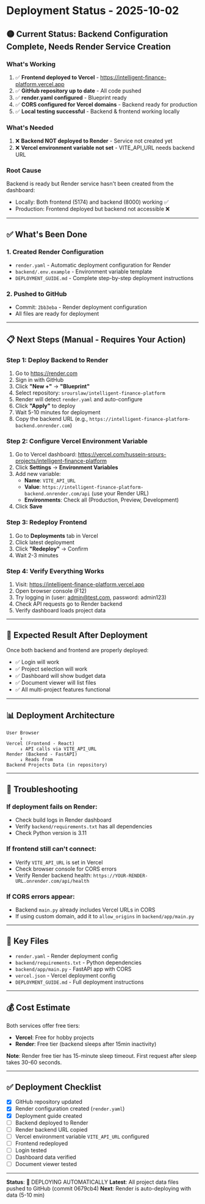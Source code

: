 # Deployment Status - 2025-10-02

## 🟡 Current Status: Backend Configuration Complete, Needs Render Service Creation

### What's Working
1. ✅ **Frontend deployed to Vercel** - https://intelligent-finance-platform.vercel.app
2. ✅ **GitHub repository up to date** - All code pushed
3. ✅ **render.yaml configured** - Blueprint ready
4. ✅ **CORS configured for Vercel domains** - Backend ready for production
5. ✅ **Local testing successful** - Backend & frontend working locally

### What's Needed
1. ❌ **Backend NOT deployed to Render** - Service not created yet
2. ❌ **Vercel environment variable not set** - VITE_API_URL needs backend URL

### Root Cause
Backend is ready but Render service hasn't been created from the dashboard:
- Locally: Both frontend (5174) and backend (8000) working ✅
- Production: Frontend deployed but backend not accessible ❌

---

## ✅ What's Been Done

### 1. Created Render Configuration
- `render.yaml` - Automatic deployment configuration for Render
- `backend/.env.example` - Environment variable template
- `DEPLOYMENT_GUIDE.md` - Complete step-by-step deployment instructions

### 2. Pushed to GitHub
- Commit: `2bb3eba` - Render deployment configuration
- All files are ready for deployment

---

## 📋 Next Steps (Manual - Requires Your Action)

### Step 1: Deploy Backend to Render
1. Go to https://render.com
2. Sign in with GitHub
3. Click **"New +"** → **"Blueprint"**
4. Select repository: `srourslaw/intelligent-finance-platform`
5. Render will detect `render.yaml` and auto-configure
6. Click **"Apply"** to deploy
7. Wait 5-10 minutes for deployment
8. Copy the backend URL (e.g., `https://intelligent-finance-platform-backend.onrender.com`)

### Step 2: Configure Vercel Environment Variable
1. Go to Vercel dashboard: https://vercel.com/hussein-srours-projects/intelligent-finance-platform
2. Click **Settings** → **Environment Variables**
3. Add new variable:
   - **Name**: `VITE_API_URL`
   - **Value**: `https://intelligent-finance-platform-backend.onrender.com/api` (use your Render URL)
   - **Environments**: Check all (Production, Preview, Development)
4. Click **Save**

### Step 3: Redeploy Frontend
1. Go to **Deployments** tab in Vercel
2. Click latest deployment
3. Click **"Redeploy"** → Confirm
4. Wait 2-3 minutes

### Step 4: Verify Everything Works
1. Visit: https://intelligent-finance-platform.vercel.app
2. Open browser console (F12)
3. Try logging in (user: admin@test.com, password: admin123)
4. Check API requests go to Render backend
5. Verify dashboard loads project data

---

## 🎯 Expected Result After Deployment

Once both backend and frontend are properly deployed:
- ✅ Login will work
- ✅ Project selection will work
- ✅ Dashboard will show budget data
- ✅ Document viewer will list files
- ✅ All multi-project features functional

---

## 📊 Deployment Architecture

```
User Browser
     ↓
Vercel (Frontend - React)
     ↓ API calls via VITE_API_URL
Render (Backend - FastAPI)
     ↓ Reads from
Backend Projects Data (in repository)
```

---

## 🔧 Troubleshooting

### If deployment fails on Render:
- Check build logs in Render dashboard
- Verify `backend/requirements.txt` has all dependencies
- Check Python version is 3.11

### If frontend still can't connect:
- Verify `VITE_API_URL` is set in Vercel
- Check browser console for CORS errors
- Verify Render backend health: `https://YOUR-RENDER-URL.onrender.com/api/health`

### If CORS errors appear:
- Backend `main.py` already includes Vercel URLs in CORS
- If using custom domain, add it to `allow_origins` in `backend/app/main.py`

---

## 📁 Key Files

- `render.yaml` - Render deployment config
- `backend/requirements.txt` - Python dependencies
- `backend/app/main.py` - FastAPI app with CORS
- `vercel.json` - Vercel deployment config
- `DEPLOYMENT_GUIDE.md` - Full deployment instructions

---

## 💰 Cost Estimate

Both services offer free tiers:
- **Vercel**: Free for hobby projects
- **Render**: Free tier (backend sleeps after 15min inactivity)

**Note**: Render free tier has 15-minute sleep timeout. First request after sleep takes 30-60 seconds.

---

## ✅ Deployment Checklist

- [x] GitHub repository updated
- [x] Render configuration created (`render.yaml`)
- [x] Deployment guide created
- [ ] Backend deployed to Render
- [ ] Render backend URL copied
- [ ] Vercel environment variable `VITE_API_URL` configured
- [ ] Frontend redeployed
- [ ] Login tested
- [ ] Dashboard data verified
- [ ] Document viewer tested

---

**Status**: 🚀 DEPLOYING AUTOMATICALLY
**Latest**: All project data files pushed to GitHub (commit 0679cb4)
**Next**: Render is auto-deploying with data (5-10 min)
